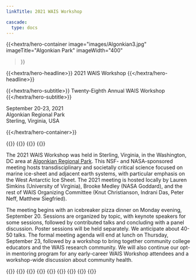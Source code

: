 ```yaml
---
linkTitle: 2021 WAIS Workshop

cascade:
  type: docs
---
```


<div class="hx:mt-6 hx:mb-6"></div>

{{<hextra/hero-container
    image="images/Algonkian3.jpg"
    imageTitle="Algonkian Park"
    imageWidth="400"
>}}


{{<hextra/hero-headline>}}
  2021 WAIS Workshop
{{</hextra/hero-headline>}}


{{<hextra/hero-subtitle>}}
  Twenty-Eighth Annual WAIS Workshop
{{</hextra/hero-subtitle>}}

<div class="hx:mt-6 hx:mb-3">

September 20-23, 2021<br>
Algonkian Regional Park<br>
Sterling, Virginia, USA<br>

</div>

{{</hextra/hero-container>}}

{{<cards>}}
  {{<card link="/agendas/wais2021booklet.pdf" title="Click here for the conference booklet, which includes the agenda, abstracts, and more!">}}
  {{<card link="https://www.youtube.com/watch?v=cGhlYm_S19A&list=PLaPrVYyxSZsjPuV_fvrwO91tLPgyVlmFe" title="Click here to see the YouTube archive of sessions from the 2021 workshop!">}}
{{</cards>}}

The 2021 WAIS Workshop was held in Sterling, Virginia, in the Washington, DC area at [Algonkian Regional Park](https://www.novaparks.com/parks/algonkian-regional-park). This NSF- and NASA-sponsored meeting hosts transdisciplinary and societally critical science focused on marine ice-sheet and adjacent earth systems, with particular emphasis on the West Antarctic Ice Sheet. The 2021 meeting is hosted locally by Lauren Simkins (University of Virginia), Brooke Medley (NASA Goddard), and the rest of WAIS Organizing Committee (Knut Christianson, Indrani Das, Peter Neff, Matthew Siegfried). 

The meeting begins with an icebreaker pizza dinner on Monday evening, September 20. Sessions are organized by topic, with keynote speakers for some sessions, followed by contributed talks and concluding with a panel discussion. Poster sessions will be held separately. We anticipate about 40-50 talks. The formal meeting agenda will end at lunch on Thursday, September 23, followed by a workshop to bring together community college educators and the WAIS research community. We will also continue our opt-in mentoring program for any early-career WAIS Workshop attendees and a workshop-wide discussion about community health.

{{<cards>}}
    {{<card link="deadlines" title="Deadlines" subtitle="See important dealines">}}
    {{<card link="registration" title="Registration" subtitle="See the registration information">}}
    {{<card link="abstract" title="Abstracts" subtitle="Abstract submission infprmation">}}
    {{<card link="travel-support" title="Early-Career Travel Support" subtitle="Information about travel support for early career researched (<5 years since PhD)">}}
    {{<card link="agenda" title="Agenda" subtitle="Preliminary information about the workshop agenda">}}
    {{<card link="travel-transportation" title="Travel & Transportation" subtitle="Some extra information to help with travel and transportation">}}
    {{<card link="presentation-guidelines" title="Presentation Guidelines" subtitle="Initial guidelines for oral and poster presentations">}}
{{</cards>}}

